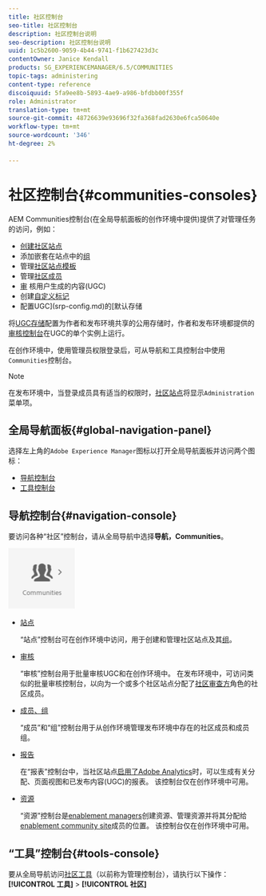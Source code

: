 ```yaml
---
title: 社区控制台
seo-title: 社区控制台
description: 社区控制台说明
seo-description: 社区控制台说明
uuid: 1c5b2600-9059-4b44-9741-f1b627423d3c
contentOwner: Janice Kendall
products: SG_EXPERIENCEMANAGER/6.5/COMMUNITIES
topic-tags: administering
content-type: reference
discoiquuid: 5fa9ee8b-5893-4ae9-a986-bfdbb00f355f
role: Administrator
translation-type: tm+mt
source-git-commit: 48726639e93696f32fa368fad2630e6fca50640e
workflow-type: tm+mt
source-wordcount: '346'
ht-degree: 2%

---
```



# 社区控制台{#communities-consoles}

AEM Communities控制台(在全局导航面板的创作环境中提供)提供了对管理任务的访问，例如：

* [创建社区站点](sites-console.md)
* 添加嵌套在站点中的[组](groups.md)
* 管理[社区站点模板](sites.md)
* 管理[社区成员](members.md)
* [审](moderate-ugc.md) 核用户生成的内容(UGC)
* 创建[自定义标记](badges.md)
* 配置UGC](srp-config.md)的[默认存储

将[UGC存储](working-with-srp.md)配置为作者和发布环境共享的公用存储时，作者和发布环境都提供的[审核控制台](moderation.md)在UGC的单个实例上运行。

在创作环境中，使用管理员权限登录后，可从导航和工具控制台中使用`Communities`控制台。

>[!NOTE]
>
>在发布环境中，当登录成员具有适当的权限时，[社区站点](sites-console.md)将显示`Administration`菜单项。

## 全局导航面板{#global-navigation-panel}

选择左上角的`Adobe Experience Manager`图标以打开全局导航面板并访问两个图标：

* [导航控制台](#navigation-console)
* [工具控制台](tools.md)

## 导航控制台{#navigation-console}

要访问各种“社区”控制台，请从全局导航中选择&#x200B;**导航，Communities**。

![社区](assets/communities.png)

* [站点](sites-console.md)

   “站点”控制台可在创作环境中访问，用于创建和管理社区站点及其[组](groups.md)。

* [审核](moderation.md)

   “审核”控制台用于批量审核UGC和在创作环境中。 在发布环境中，可访问类似的批量审核控制台，以向为一个或多个社区站点分配了[社区审查方](users.md#publishenvironmentusersandgroups)角色的社区成员。

* [成员、组](members.md)

   “成员”和“组”控制台用于从创作环境管理发布环境中存在的社区成员和成员组。

* [报告](reports.md)

   在“报表”控制台中，当社区站点[启用了Adobe Analytics](sites-console.md#analytics)时，可以生成有关分配、页面视图和已发布内容(UGC)的报表。 该控制台仅在创作环境中可用。

* [资源](resources.md)

   “资源”控制台是[enablement managers](enablement.md#communitymanagers)创建资源、管理资源并将其分配给[enablement community site](overview.md#enablement-community)成员的位置。 该控制台仅在创作环境中可用。

## “工具”控制台{#tools-console}

要从全局导航访问[社区工具](tools.md)（以前称为管理控制台），请执行以下操作：**[!UICONTROL 工具]** > **[!UICONTROL 社区]**
